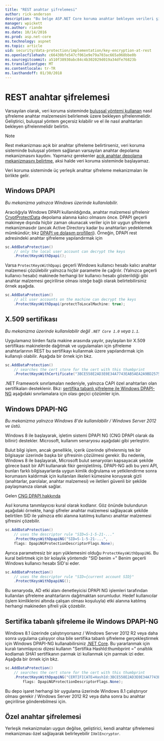 ```yaml
---
title: "REST anahtar şifrelemesi"
author: rick-anderson
description: "Bu belge ASP.NET Core koruma anahtar bekleyen verileri şifreleme uygulama ayrıntılarını özetlemektedir."
manager: wpickett
ms.author: riande
ms.date: 10/14/2016
ms.prod: asp.net-core
ms.technology: aspnet
ms.topic: article
uid: security/data-protection/implementation/key-encryption-at-rest
ms.openlocfilehash: c66430bfe547cf061e9e79a703ac665a968bbe0b
ms.sourcegitcommit: a510f38930abc84c4b302029d019a34dfe76823b
ms.translationtype: MT
ms.contentlocale: tr-TR
ms.lasthandoff: 01/30/2018
---
```

# <a name="key-encryption-at-rest"></a>REST anahtar şifrelemesi

<a name="data-protection-implementation-key-encryption-at-rest"></a>

Varsayılan olarak, veri koruma sisteminde [buluşsal yöntemi kullanan](xref:security/data-protection/configuration/default-settings) nasıl şifreleme anahtar malzemesini belirlemek üzere bekleyen şifrelenmelidir. Geliştirici, buluşsal yöntem geçersiz kılabilir ve el ile nasıl anahtarları bekleyen şifrelenmelidir belirtin.

> [!NOTE]
> Rest mekanizması açık bir anahtar şifreleme belirtirseniz, veri koruma sisteminde buluşsal yöntem sağlanan varsayılan anahtar depolama mekanizmasını kaydını. Yapmanız gerekenler [açık anahtar depolama mekanizmasını belirtme](key-storage-providers.md#data-protection-implementation-key-storage-providers), aksi halde veri koruma sisteminde başlayamaz.

<a name="data-protection-implementation-key-encryption-at-rest-providers"></a>

Veri koruma sisteminde üç yerleşik anahtar şifreleme mekanizmaları ile birlikte gelir.

## <a name="windows-dpapi"></a>Windows DPAPI

*Bu mekanizma yalnızca Windows üzerinde kullanılabilir.*

Aracılığıyla Windows DPAPI kullanıldığında, anahtar malzemesi şifrelenir [CryptProtectData](https://msdn.microsoft.com/library/windows/desktop/aa380261(v=vs.85).aspx) depolama alanına kalıcı olmasını önce. DPAPI geçerli makineye dışında hiçbir zaman okunacak veriler için bir uygun şifreleme mekanizmasıdır (ancak Active Directory kadar bu anahtarları yedeklemek mümkündür; bkz [DPAPI ve dolaşım profilleri](https://support.microsoft.com/kb/309408/#6)). Örneğin, DPAPI rest adresindeki anahtar şifreleme yapılandırmak için

```csharp
sc.AddDataProtection()
    // only the local user account can decrypt the keys
    .ProtectKeysWithDpapi();
```

Varsa `ProtectKeysWithDpapi` geçerli Windows kullanıcı hesabı kalıcı anahtar malzemesi çözülebilir yalnızca hiçbir parametre ile çağrılır. (Yalnızca geçerli kullanıcı hesabı) makinede herhangi bir kullanıcı hesabı gösterildiği gibi anahtar malzemesi geçirilirse olması isteğe bağlı olarak belirtebilirsiniz örnek aşağıda.

```csharp
sc.AddDataProtection()
    // all user accounts on the machine can decrypt the keys
    .ProtectKeysWithDpapi(protectToLocalMachine: true);
```

## <a name="x509-certificate"></a>X.509 sertifikası

*Bu mekanizma üzerinde kullanılabilir değil `.NET Core 1.0` veya `1.1`.*

Uygulamanız birden fazla makine arasında yayılır, paylaşılan bir X.509 sertifikası makinelerde dağıtmak ve uygulamaları için şifreleme anahtarlarının REST bu sertifikayı kullanmak üzere yapılandırmak için kullanışlı olabilir. Aşağıda bir örnek için bkz.

```csharp
sc.AddDataProtection()
    // searches the cert store for the cert with this thumbprint
    .ProtectKeysWithCertificate("3BCE558E2AD3E0E34A7743EAB5AEA2A9BD2575A0");
```

.NET Framework sınırlamaları nedeniyle, yalnızca CAPI özel anahtarları olan sertifikaları desteklenir. Bkz: [sertifika tabanlı şifreleme ile Windows DPAPI-NG](#data-protection-implementation-key-encryption-at-rest-dpapi-ng) aşağıdaki sınırlamalara için olası geçici çözümler için.

<a name="data-protection-implementation-key-encryption-at-rest-dpapi-ng"></a>

## <a name="windows-dpapi-ng"></a>Windows DPAPI-NG

*Bu mekanizma yalnızca Windows 8'de kullanılabilir / Windows Server 2012 ve üstü.*

Windows 8 ile başlayarak, işletim sistemi DPAPI NG (CNG DPAPI olarak da bilinir) destekler. Microsoft, kullanım senaryosu aşağıdaki gibi yerleştirir.

   Bulut bilgi işlem, ancak genellikle, içerik üzerinde şifrelenmiş tek bir bilgisayar üzerinde başka bir şifresinin çözülmesi gerekir. Bu nedenle, Windows 8 ile başlayarak, Microsoft bulut senaryoları kapsayacak şekilde görece basit bir API kullanarak fikir genişletilmiş. DPAPI-NG adlı bu yeni API, bunları farklı bilgisayarlarda uygun kimlik doğrulama ve yetkilendirme sonra korumasını kaldırmak için kullanılan ilkeleri kümesine koruyarak gizli (anahtarlar, parolalar, anahtar malzemesi) ve iletileri güvenli bir şekilde paylaşmanıza olanak sağlar.

   Gelen [CNG DPAPI hakkında](https://msdn.microsoft.com/library/windows/desktop/hh706794(v=vs.85).aspx)

Asıl koruma tanımlayıcısı kural olarak kodlanır. Göz önünde bulundurun aşağıdaki örnekte, hangi şifreler anahtar malzemesi sağlayacak şekilde belirtilen SID ile yalnızca etki alanına katılmış kullanıcı anahtar malzemesi şifresini çözebilir.

```csharp
sc.AddDataProtection()
    // uses the descriptor rule "SID=S-1-5-21-..."
    .ProtectKeysWithDpapiNG("SID=S-1-5-21-...",
    flags: DpapiNGProtectionDescriptorFlags.None);
```

Ayrıca parametresiz bir aşırı yüklemesini olduğu `ProtectKeysWithDpapiNG`. Bu kural belirtmek için bir kolaylık yöntemdir "SID benim =" Benim geçerli Windows kullanıcı hesabı SID'si eder.

```csharp
sc.AddDataProtection()
    // uses the descriptor rule "SID={current account SID}"
    .ProtectKeysWithDpapiNG();
```

Bu senaryoda, AD etki alanı denetleyicisi DPAPI NG işlemleri tarafından kullanılan şifreleme anahtarlarını dağıtmaktan sorumludur. Hedef kullanıcılar (işlem kimliklerini altında çalışan olması koşuluyla) etki alanına katılmış herhangi makineden şifreli yük çözebilir.

## <a name="certificate-based-encryption-with-windows-dpapi-ng"></a>Sertifika tabanlı şifreleme ile Windows DPAPI-NG

Windows 8.1 üzerinde çalıştırıyorsanız / Windows Server 2012 R2 veya daha sonra uygulama çalışıyor olsa bile sertifika tabanlı şifreleme gerçekleştirmek için Windows DPAPI-NG kullanabilirsiniz [.NET Core](https://www.microsoft.com/net/core). Bu yararlanmak için kuralı tanımlayıcısı dizesi kullanın "Sertifika HashId:thumbprint =" onaltılık kodlamalı SHA1 sertifikanın parmak izi kullanmak için parmak izi eder. Aşağıda bir örnek için bkz.

```csharp
sc.AddDataProtection()
    // searches the cert store for the cert with this thumbprint
    .ProtectKeysWithDpapiNG("CERTIFICATE=HashId:3BCE558E2AD3E0E34A7743EAB5AEA2A9BD2575A0",
        flags: DpapiNGProtectionDescriptorFlags.None);
```

Bu depo işaret herhangi bir uygulama üzerinde Windows 8.1 çalıştırıyor olması gerekir / Windows Server 2012 R2 veya daha sonra bu anahtar geçirilirse gönderebilmesi için.

## <a name="custom-key-encryption"></a>Özel anahtar şifrelemesi

Yerleşik mekanizmaları uygun değilse, geliştirici, kendi anahtar şifrelemesi mekanizması özel sağlayarak belirleyebilir `IXmlEncryptor`.
